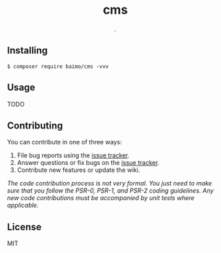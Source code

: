 <h1 align="center"> cms </h1>

<p align="center"> .</p>


## Installing

```shell
$ composer require baimo/cms -vvv
```

## Usage

TODO

## Contributing

You can contribute in one of three ways:

1. File bug reports using the [issue tracker](https://github.com/baimo/cms/issues).
2. Answer questions or fix bugs on the [issue tracker](https://github.com/baimo/cms/issues).
3. Contribute new features or update the wiki.

_The code contribution process is not very formal. You just need to make sure that you follow the PSR-0, PSR-1, and PSR-2 coding guidelines. Any new code contributions must be accompanied by unit tests where applicable._

## License

MIT